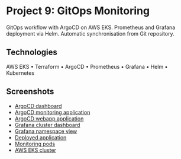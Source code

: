 # Project 9: GitOps Monitoring

GitOps workflow with ArgoCD on AWS EKS. Prometheus and Grafana deployment via Helm. Automatic synchronisation from Git repository.

## Technologies

AWS EKS • Terraform • ArgoCD • Prometheus • Grafana • Helm • Kubernetes

## Screenshots

- [ArgoCD dashboard](screenshots/1.png)
- [ArgoCD monitoring application](screenshots/2.png)
- [ArgoCD webapp application](screenshots/3.png)
- [Grafana cluster dashboard](screenshots/4.png)
- [Grafana namespace view](screenshots/5.png)
- [Deployed application](screenshots/6.png)
- [Monitoring pods](screenshots/7.png)
- [AWS EKS cluster](screenshots/8.png)
